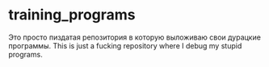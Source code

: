 # training_programs
 
Это просто пиздатая репозитория в которую выложиваю свои дурацкие программы.
This is just a fucking repository where I debug my stupid programs.
